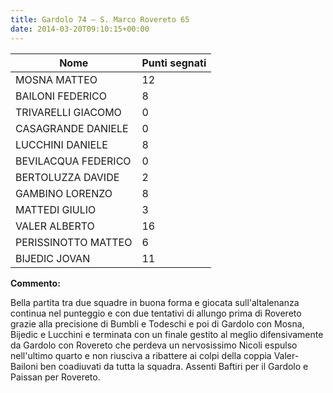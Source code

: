 ```yaml
---
title: Gardolo 74 – S. Marco Rovereto 65
date: 2014-03-20T09:10:15+00:00
---
```

| **Nome** | **Punti segnati** |
| -------- | ----------------- |
| MOSNA MATTEO | 12 |
| BAILONI FEDERICO | 8 |
| TRIVARELLI GIACOMO | 0 |
| CASAGRANDE DANIELE | 0 |
| LUCCHINI DANIELE | 8 |
| BEVILACQUA FEDERICO | 0 |
| BERTOLUZZA DAVIDE | 2 |
| GAMBINO LORENZO | 8 |
| MATTEDI GIULIO | 3 |
| VALER ALBERTO | 16 |
| PERISSINOTTO MATTEO | 6 |
| BIJEDIC JOVAN | 11 |

**Commento:**

Bella partita tra due squadre in buona forma e giocata sull'altalenanza continua nel punteggio e con due tentativi di allungo prima di Rovereto grazie alla precisione di Bumbli e Todeschi e poi di Gardolo con Mosna, Bijedic e Lucchini e terminata con un finale gestito al meglio difensivamente da Gardolo con Rovereto che perdeva un nervosissimo Nicoli espulso nell'ultimo quarto e non riusciva a ribattere ai colpi della coppia Valer-Bailoni ben coadiuvati da tutta la squadra. Assenti Baftiri per il Gardolo e Paissan per Rovereto.